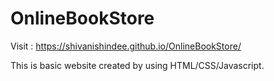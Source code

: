 # OnlineBookStore
Visit : https://shivanishindee.github.io/OnlineBookStore/

This is basic website created by using HTML/CSS/Javascript.
